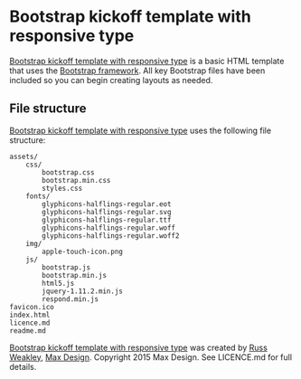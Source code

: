 # Bootstrap kickoff template with responsive type

[Bootstrap kickoff template with responsive type](https://github.com/russmaxdesign/03-bootstrap-kickoff-template-responsive) is a basic HTML template that uses the [Bootstrap framework](http://getbootstrap.com/). All key Bootstrap files have been included so you can begin creating layouts as needed.

## File structure

[Bootstrap kickoff template with responsive type](https://github.com/russmaxdesign/03-bootstrap-kickoff-template-responsive) uses the following file structure:

	assets/
		css/
			bootstrap.css
			bootstrap.min.css
			styles.css
		fonts/
			glyphicons-halflings-regular.eot
			glyphicons-halflings-regular.svg
			glyphicons-halflings-regular.ttf
			glyphicons-halflings-regular.woff
			glyphicons-halflings-regular.woff2
		img/
			apple-touch-icon.png
		js/
			bootstrap.js
			bootstrap.min.js
			html5.js
			jquery-1.11.2.min.js
			respond.min.js
	favicon.ico
	index.html
	licence.md
	readme.md

[Bootstrap kickoff template with responsive type](https://github.com/russmaxdesign/03-bootstrap-kickoff-template-responsive) was created by [Russ Weakley](https://twitter.com/russmaxdesign), [Max Design](http://maxdesign.com.au/). Copyright 2015 Max Design. See LICENCE.md for full details.